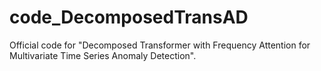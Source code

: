# code_DecomposedTransAD
Official code for "Decomposed Transformer with Frequency Attention for Multivariate Time Series Anomaly Detection".

